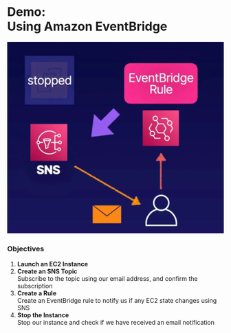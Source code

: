 # Demo:<br>Using Amazon EventBridge

![](../img/demo/3.9.EventBridge.png)

### Objectives
1. **Launch an EC2 Instance**
2. **Create an SNS Topic**<br>Subscribe to the topic using our email address, and confirm the subscription
3. **Create a Rule**<br>Create an EventBridge rule to notify us if any EC2 state changes using SNS
4. **Stop the Instance**<br>Stop our instance and check if we have received an email notification
